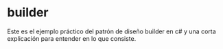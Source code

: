 # builder
Este es el ejemplo práctico del patrón de diseño builder en c# y una corta explicación para entender en lo que consiste. 

